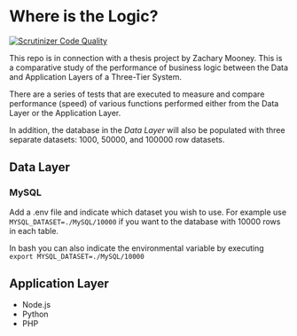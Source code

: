 # Where is the Logic?

[![Scrutinizer Code Quality](https://scrutinizer-ci.com/g/Mooney91/layer-performance/badges/quality-score.png?b=main)](https://scrutinizer-ci.com/g/Mooney91/layer-performance/?branch=main)

This repo is in connection with a thesis project by Zachary Mooney. This is a comparative study of the performance of business logic between the Data and Application Layers of a Three-Tier System.

There are a series of tests that are executed to measure and compare performance (speed) of various functions performed either from the Data Layer or the Application Layer.

In addition, the database in the *Data Layer* will also be populated with three separate datasets: 1000, 50000, and 100000 row datasets.

## Data Layer
### MySQL

Add a .env file and indicate which dataset you wish to use. For example use `MYSQL_DATASET=./MySQL/10000` if you want to the database with 10000 rows in each table.

In bash you can also indicate the environmental variable by executing `export MYSQL_DATASET=./MySQL/10000`

## Application Layer

- Node.js
- Python
- PHP

